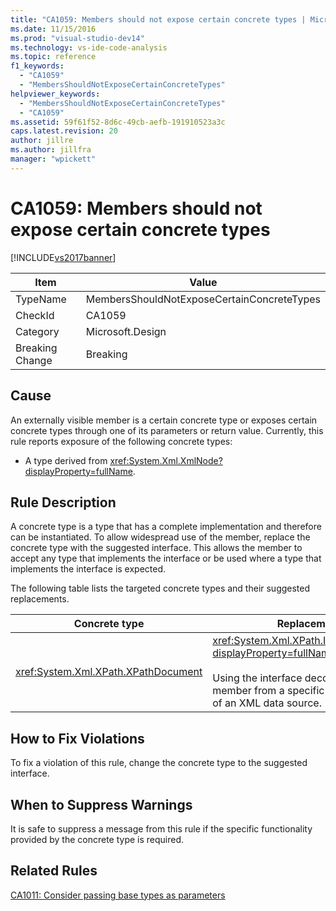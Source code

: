```yaml
---
title: "CA1059: Members should not expose certain concrete types | Microsoft Docs"
ms.date: 11/15/2016
ms.prod: "visual-studio-dev14"
ms.technology: vs-ide-code-analysis
ms.topic: reference
f1_keywords:
  - "CA1059"
  - "MembersShouldNotExposeCertainConcreteTypes"
helpviewer_keywords:
  - "MembersShouldNotExposeCertainConcreteTypes"
  - "CA1059"
ms.assetid: 59f61f52-8d6c-49cb-aefb-191910523a3c
caps.latest.revision: 20
author: jillre
ms.author: jillfra
manager: "wpickett"
---
```

# CA1059: Members should not expose certain concrete types
[!INCLUDE[vs2017banner](../includes/vs2017banner.md)]

|Item|Value|
|-|-|
|TypeName|MembersShouldNotExposeCertainConcreteTypes|
|CheckId|CA1059|
|Category|Microsoft.Design|
|Breaking Change|Breaking|

## Cause
 An externally visible member is a certain concrete type or exposes certain concrete types through one of its parameters or return value. Currently, this rule reports exposure of the following concrete types:

- A type derived from <xref:System.Xml.XmlNode?displayProperty=fullName>.

## Rule Description
 A concrete type is a type that has a complete implementation and therefore can be instantiated. To allow widespread use of the member, replace the concrete type with the suggested interface. This allows the member to accept any type that implements the interface or be used where a type that implements the interface is expected.

 The following table lists the targeted concrete types and their suggested replacements.

|Concrete type|Replacement|
|-------------------|-----------------|
|<xref:System.Xml.XPath.XPathDocument>|<xref:System.Xml.XPath.IXPathNavigable?displayProperty=fullName>.<br /><br /> Using the interface decouples the member from a specific implementation of an XML data source.|

## How to Fix Violations
 To fix a violation of this rule, change the concrete type to the suggested interface.

## When to Suppress Warnings
 It is safe to suppress a message from this rule if the specific functionality provided by the concrete type is required.

## Related Rules
 [CA1011: Consider passing base types as parameters](../code-quality/ca1011-consider-passing-base-types-as-parameters.md)
